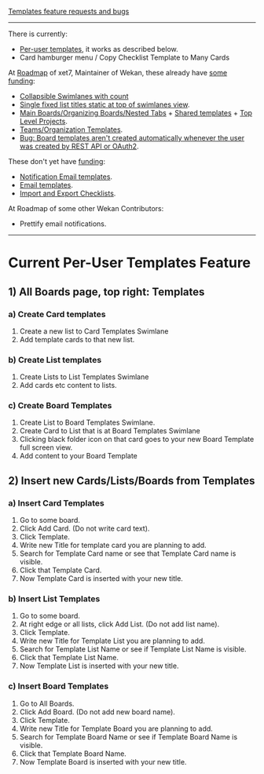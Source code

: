 [Templates feature requests and bugs](https://github.com/wekan/wekan/issues?q=is%3Aissue+is%3Aopen+templates+label%3AFeature%3ATemplates)

***
There is currently:
- [Per-user templates](https://github.com/wekan/wekan/issues/2209), it works as described below.
- Card hamburger menu / Copy Checklist Template to Many Cards

At [Roadmap](https://boards.wekan.team/b/D2SzJKZDS4Z48yeQH/wekan-open-source-kanban-board-with-mit-license) of xet7, Maintainer of Wekan, these already have [some funding](https://wekan.team/commercial-support/):
- [Collapsible Swimlanes with count](https://github.com/wekan/wekan/issues/2804)
- [Single fixed list titles static at top of swimlanes view](https://github.com/wekan/wekan/issues/2805).
- [Main Boards/Organizing Boards/Nested Tabs](https://github.com/wekan/wekan/issues/2796) + [Shared templates](https://github.com/wekan/wekan/issues/2209) + [Top Level Projects](https://github.com/wekan/wekan/issues/641).
- [Teams/Organization Templates](https://github.com/wekan/wekan/issues/802).
- [Bug: Board templates aren't created automatically whenever the user was created by REST API or OAuth2](https://github.com/wekan/wekan/issues/2339).

These don't yet have [funding](https://wekan.team/commercial-support/):
- [Notification Email templates](https://github.com/wekan/wekan/issues/2148).
- [Email templates](https://github.com/wekan/wekan/issues/2022).
- [Import and Export Checklists](https://github.com/wekan/wekan/issues/904).

At Roadmap of some other Wekan Contributors:

- Prettify email notifications.

***

# Current Per-User Templates Feature

## 1) All Boards page, top right: Templates

### a) Create Card templates

1. Create a new list to Card Templates Swimlane
2. Add template cards to that new list.

### b) Create List templates

1. Create Lists to List Templates Swimlane
2. Add cards etc content to lists.

### c) Create Board Templates

1. Create List to Board Templates Swimlane.
2. Create Card to List that is at Board Templates Swimlane
3. Clicking black folder icon on that card goes to your new Board Template full screen view.
4. Add content to your Board Template

## 2) Insert new Cards/Lists/Boards from Templates

### a) Insert Card Templates

1. Go to some board.
2. Click Add Card. (Do not write card text).
3. Click Template.
5. Write new Title for template card you are planning to add.
4. Search for Template Card name or see that Template Card name is visible.
6. Click that Template Card.
7. Now Template Card is inserted with your new title.

### b) Insert List Templates

1. Go to some board.
2. At right edge or all lists, click Add List. (Do not add list name).
3. Click Template.
4. Write new Title for Template List you are planning to add.
5. Search for Template List Name or see if Template List Name is visible.
6. Click that Template List Name.
7. Now Template List is inserted with your new title.

### c) Insert Board Templates

1. Go to All Boards.
2. Click Add Board. (Do not add new board name).
3. Click Template.
4. Write new Title for Template Board you are planning to add.
5. Search for Template Board Name or see if Template Board Name is visible.
6. Click that Template Board Name.
7. Now Template Board is inserted with your new title.